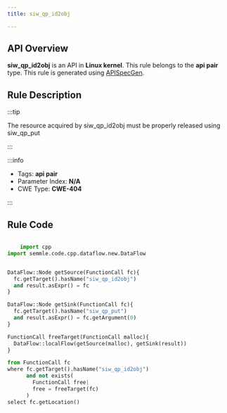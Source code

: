 ```yaml
---
title: siw_qp_id2obj

---
```



## API Overview
**siw_qp_id2obj** is an API in **Linux kernel**. This rule belongs to the **api pair** type. This rule is generated using [APISpecGen](../../tools/APISpecGen).
## Rule Description

:::tip

The resource acquired by siw_qp_id2obj must be properly released using siw_qp_put

:::

:::info

- Tags: **api pair**
- Parameter Index: **N/A**
- CWE Type: **CWE-404**

:::

## Rule Code
```python

    import cpp
import semmle.code.cpp.dataflow.new.DataFlow


DataFlow::Node getSource(FunctionCall fc){
  fc.getTarget().hasName("siw_qp_id2obj")
  and result.asExpr() = fc
}

DataFlow::Node getSink(FunctionCall fc){
  fc.getTarget().hasName("siw_qp_put")
  and result.asExpr() = fc.getArgument(0)
}

FunctionCall freeTarget(FunctionCall malloc){
  DataFlow::localFlow(getSource(malloc), getSink(result))
}

from FunctionCall fc
where fc.getTarget().hasName("siw_qp_id2obj")
      and not exists(
        FunctionCall free| 
        free = freeTarget(fc)
      )
select fc.getLocation()

    
```